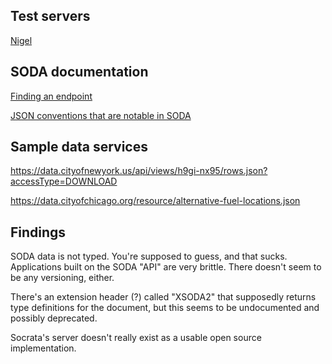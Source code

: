 
## Test servers

[Nigel](http://wikinz-hf.dev.home.mcnie.name)

## SODA documentation

[Finding an endpoint](http://dev.socrata.com/docs/endpoints.html)

[JSON conventions that are notable in SODA](http://dev.socrata.com/docs/formats/json.html)

## Sample data services

https://data.cityofnewyork.us/api/views/h9gi-nx95/rows.json?accessType=DOWNLOAD

https://data.cityofchicago.org/resource/alternative-fuel-locations.json


## Findings

SODA data is not typed.  You're supposed to guess, and that sucks.  Applications built on the SODA "API" are very brittle.  There doesn't seem to be any versioning, either.

There's an extension header (?) called "XSODA2" that supposedly returns type definitions for the document, but this seems to be undocumented and possibly deprecated.

Socrata's server doesn't really exist as a usable open source implementation.

